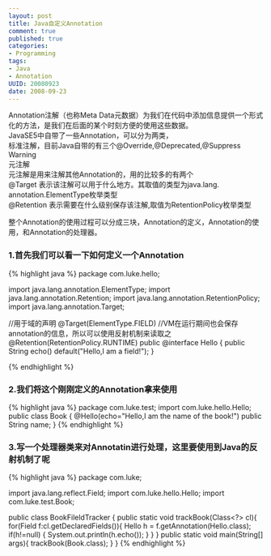 ```yaml
---
layout: post
title: Java自定义Annotation
comment: true
published: true
categories:
- Programming
tags:
- Java
- Annotation
UUID: 20080923
date: 2008-09-23
---
```


Annotation注解（也称Meta Data元数据）为我们在代码中添加信息提供一个形式化的方法，是我们在后面的某个时刻方便的使用这些数据。  
JavaSE5中自带了一些Annotation，可以分为两类，  
标准注解，目前Java自带的有三个@Override,@Deprecated,@Suppress   Warning  
元注解  
元注解是用来注解其他Annotation的，用的比较多的有两个  
@Target 表示该注解可以用于什么地方。其取值的类型为java.lang.  annotation.ElementType枚举类型  
@Retention 表示需要在什么级别保存该注解,取值为RetentionPolicy枚举类型  
  
整个Annotation的使用过程可以分成三块，Annotation的定义，Annotation的使用，和Annotation的处理器。  

### 1.首先我们可以看一下如何定义一个Annotation  

{% highlight java %}
package com.luke.hello;

import java.lang.annotation.ElementType;
import java.lang.annotation.Retention;
import java.lang.annotation.RetentionPolicy;
import java.lang.annotation.Target;

//用于域的声明
@Target(ElementType.FIELD)
//VM在运行期间也会保存annotation的信息，所以可以使用反射机制来读取之
@Retention(RetentionPolicy.RUNTIME)
public @interface Hello {
public String echo() default("Hello,I am a field!");
}

{% endhighlight %}


### 2.我们将这个刚刚定义的Annotation拿来使用

{% highlight java %}
package com.luke.test;
import com.luke.hello.Hello;
public class Book {
@Hello(echo="Hello,I am the name of the book!")
public String name;
}
{% endhighlight %}

### 3.写一个处理器类来对Annotatin进行处理，这里要使用到Java的反射机制了呢

{% highlight java %}
package com.luke;

import java.lang.reflect.Field;
import com.luke.hello.Hello;
import com.luke.test.Book;

public class BookFileldTracker {
public static void trackBook(Class<?> cl){
for(Field f:cl.getDeclaredFields()){
Hello h = f.getAnnotation(Hello.class);
if(h!=null)
{
System.out.println(h.echo());
}
}
}
public static void main(String[] args){
trackBook(Book.class);
}
}
{% endhighlight %}
